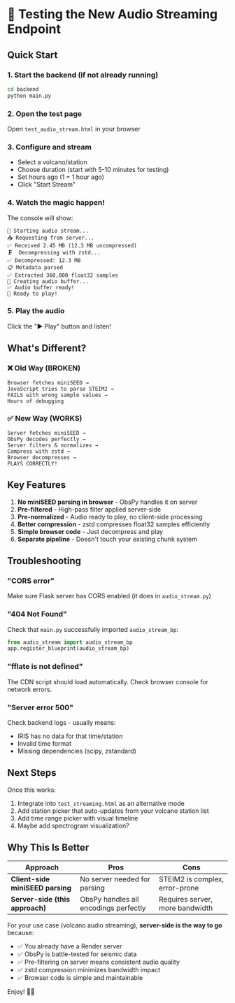# 🎵 Testing the New Audio Streaming Endpoint

## Quick Start

### 1. Start the backend (if not already running)
```bash
cd backend
python main.py
```

### 2. Open the test page
Open `test_audio_stream.html` in your browser

### 3. Configure and stream
- Select a volcano/station
- Choose duration (start with 5-10 minutes for testing)
- Set hours ago (1 = 1 hour ago)
- Click "Start Stream"

### 4. Watch the magic happen!
The console will show:
```
🚀 Starting audio stream...
📤 Requesting from server...
✅ Received 2.45 MB (12.3 MB uncompressed)
🗜️  Decompressing with zstd...
✅ Decompressed: 12.3 MB
📋 Metadata parsed
✅ Extracted 360,000 float32 samples
🎵 Creating audio buffer...
✅ Audio buffer ready!
🎉 Ready to play!
```

### 5. Play the audio
Click the "▶️ Play" button and listen!

## What's Different?

### ❌ Old Way (BROKEN)
```
Browser fetches miniSEED → 
JavaScript tries to parse STEIM2 → 
FAILS with wrong sample values → 
Hours of debugging
```

### ✅ New Way (WORKS)
```
Server fetches miniSEED → 
ObsPy decodes perfectly → 
Server filters & normalizes → 
Compress with zstd → 
Browser decompresses → 
PLAYS CORRECTLY!
```

## Key Features

1. **No miniSEED parsing in browser** - ObsPy handles it on server
2. **Pre-filtered** - High-pass filter applied server-side
3. **Pre-normalized** - Audio ready to play, no client-side processing
4. **Better compression** - zstd compresses float32 samples efficiently
5. **Simple browser code** - Just decompress and play
6. **Separate pipeline** - Doesn't touch your existing chunk system

## Troubleshooting

### "CORS error"
Make sure Flask server has CORS enabled (it does in `audio_stream.py`)

### "404 Not Found"
Check that `main.py` successfully imported `audio_stream_bp`:
```python
from audio_stream import audio_stream_bp
app.register_blueprint(audio_stream_bp)
```

### "fflate is not defined"
The CDN script should load automatically. Check browser console for network errors.

### "Server error 500"
Check backend logs - usually means:
- IRIS has no data for that time/station
- Invalid time format
- Missing dependencies (scipy, zstandard)

## Next Steps

Once this works:
1. Integrate into `test_streaming.html` as an alternative mode
2. Add station picker that auto-updates from your volcano station list
3. Add time range picker with visual timeline
4. Maybe add spectrogram visualization?

## Why This Is Better

| Approach | Pros | Cons |
|----------|------|------|
| **Client-side miniSEED parsing** | No server needed for parsing | STEIM2 is complex, error-prone |
| **Server-side (this approach)** | ObsPy handles all encodings perfectly | Requires server, more bandwidth |

For your use case (volcano audio streaming), **server-side is the way to go** because:
- ✅ You already have a Render server
- ✅ ObsPy is battle-tested for seismic data
- ✅ Pre-filtering on server means consistent audio quality
- ✅ zstd compression minimizes bandwidth impact
- ✅ Browser code is simple and maintainable

Enjoy! 🌋🎵

